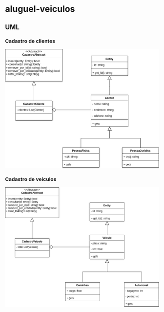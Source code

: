 # aluguel-veiculos

## UML 

### Cadastro de clientes

![Cliente](docs/imagens/clientes.png)


### Cadastro de veiculos

![Veiculo](docs/imagens/veiculos.png)